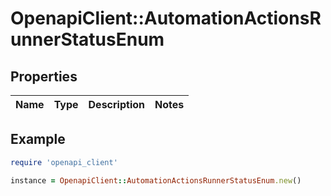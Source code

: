 # OpenapiClient::AutomationActionsRunnerStatusEnum

## Properties

| Name | Type | Description | Notes |
| ---- | ---- | ----------- | ----- |

## Example

```ruby
require 'openapi_client'

instance = OpenapiClient::AutomationActionsRunnerStatusEnum.new()
```

